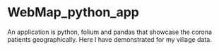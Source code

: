 # WebMap_python_app
An application is python, folium and pandas that showcase the corona patients geographically. Here I have demonstrated for my village data.
